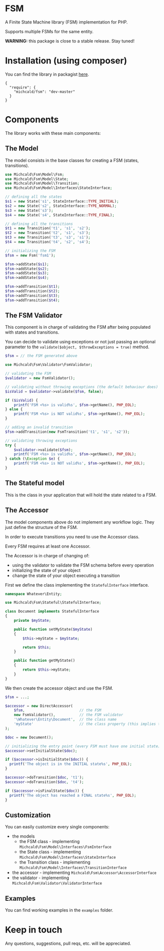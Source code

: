# FSM

A Finite State Machine library (FSM) implementation for PHP.

Supports multiple FSMs for the same entity.

**WARNING:** this package is close to a stable release. Stay tuned!

# Installation (using composer)
You can find the library in packagist [here](https://packagist.org/packages/michcald/fsm).
```
{
  "require": {
    "michcald/fsm": "dev-master"
  }
}
```

# Components

The library works with these main components:

## The Model

The model consists in the base classes for creating a FSM (states, transitions).

```php
use Michcald\Fsm\Model\Fsm;
use Michcald\Fsm\Model\State;
use Michcald\Fsm\Model\Transition;
use Michcald\Fsm\Model\Interfaces\StateInterface;

// defining all the states
$s1 = new State('s1', StateInterface::TYPE_INITIAL);
$s2 = new State('s2', StateInterface::TYPE_NORMAL);
$s3 = new State('s3');
$s4 = new State('s4', StateInterface::TYPE_FINAL);

// defining all the transitions
$t1 = new Transition('t1', 's1', 's2');
$t2 = new Transition('t2', 's1', 's3');
$t3 = new Transition('t3', 's3', 's1');
$t4 = new Transition('t4', 's2', 's4');

// initializing the FSM
$fsm = new Fsm('fsm1');

$fsm->addState($s1);
$fsm->addState($s2);
$fsm->addState($s3);
$fsm->addState($s4);

$fsm->addTransition($t1);
$fsm->addTransition($t2);
$fsm->addTransition($t3);
$fsm->addTransition($t4);
```

## The FSM Validator

This component is in charge of validating the FSM after being populated with states and transitions.

You can decide to validate using exceptions or not just passing an optional parameter to the `validate($object, $throwExceptions = true)` method.

```php
$fsm = // the FSM generated above

use Michcald\Fsm\Validator\FsmValidator;

// validating the FSM
$validator = new FsmValidator();

// validating without throwing exceptions (the default behaviour does)
$isValid = $validator->validate($fsm, false);

if ($isValid) {
    printf('FSM <%s> is valid%s', $fsm->getName(), PHP_EOL);
} else {
    printf('FSM <%s> is NOT valid%s', $fsm->getName(), PHP_EOL);
}

// adding an invalid transition
$fsm->addTransition(new FsmTransition('t1', 's1', 's2'));

// validating throwing exceptions
try {
    $validator->validate($fsm);
    printf('FSM <%s> is valid%s', $fsm->getName(), PHP_EOL);
} catch (\Exception $e) {
    printf('FSM <%s> is NOT valid%s', $fsm->getName(), PHP_EOL);
}
```

## The Stateful model

This is the class in your application that will hold the state related to a FSM.

## The Accessor

The model components above do not implement any workflow logic. They just define the structure of the FSM.

In order to execute transitions you need to use the Accessor class. 

Every FSM requires at least one Accessor.

The Accessor is in charge of changing of:
* using the validator to validate the FSM schema before every operation
* initializing the state of your object
* change the state of your object executing a transition

First we define the class implementing the `StatefulInterface` interface.

```php
namespace Whatever\Entity;

use Michcald\Fsm\Stateful\StatefulInterface;

class Document implements StatefulInterface
{
    private $myState;

    public function setMyState($myState)
    {
        $this->myState = $myState;

        return $this;
    }

    public function getMyState()
    {
        return $this->myState;
    }
}
```

We then create the accessor object and use the FSM.

```php
$fsm = ...;

$accessor = new DirectAccessor(
    $fsm,                         // the FSM
    new FsmValidator(),           // the FSM validator
    '\Whatever\Entity\Document',  // the class name
    'myState'                     // the class property (this implies that the class has defined the methods setMyState() and getMyState())
);

$doc = new Document();

// initializing the entry point (every FSM must have one initial state)
$accessor->setInitialState($doc);

if ($accessor->isInitialState($doc)) {
  printf('The object is in the INITIAL state%s', PHP_EOL);
}

$accessor->doTransition($doc, 't1');
$accessor->doTransition($doc, 't4');

if ($accessor->isFinalState($doc)) {
  printf('The object has reached a FINAL state%s', PHP_EOL);
}
```

## Customization

You can easily customize every single components:

* the models
  * the FSM class - implementing `Michcald\Fsm\Model\Interfaces\FsmInterface`
  * the State class - implementing `Michcald\Fsm\Model\Interfaces\StateInterface`
  * the Transition class - implementing `Michcald\Fsm\Model\Interfaces\TransitionInterface`
* the accessor - implementing `Michcald\Fsm\Accessor\AccessorInterface`
* the validator - implementing `Michcald\Fsm\Validator\ValidatorInterface`

## Examples

You can find working examples in the `examples` folder.

# Keep in touch

Any questions, suggestions, pull reqs, etc. will be appreciated.
